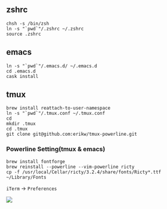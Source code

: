 ## zshrc

```
chsh -s /bin/zsh
ln -s "`pwd`"/.zshrc ~/.zshrc
source .zshrc
```

## emacs

```
ln -s "`pwd`"/.emacs.d/ ~/.emacs.d
cd .emacs.d
cask install
```


## tmux

```
brew install reattach-to-user-namespace
ln -s "`pwd`"/.tmux.conf ~/.tmux.conf
cd
mkdir .tmux
cd .tmux
git clone git@github.com:erikw/tmux-powerline.git
```

### Powerline Setting(tmux & emacs)

```
brew install fontforge
brew reinstall --powerline --vim-powerline ricty
cp -f /usr/local/Cellar/ricty/3.2.4/share/fonts/Ricty*.ttf ~/Library/Fonts
```
`iTerm` -> `Preferences`

![](https://gyazo.com/c2ed34eda3d12e4b5a1ea93b0b471955.png)